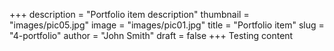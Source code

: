 +++
description = "Portfolio item description"
thumbnail = "images/pic05.jpg"
image = "images/pic01.jpg"
title = "Portfolio item"
slug = "4-portfolio"
author = "John Smith"
draft = false
+++
Testing content
